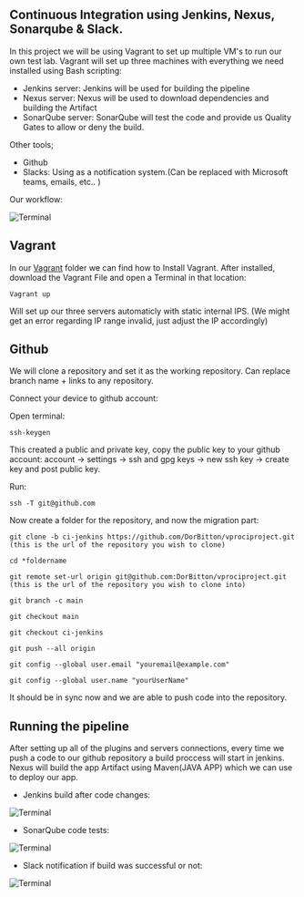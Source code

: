 ## Continuous Integration using Jenkins, Nexus, Sonarqube &amp; Slack.

In this project we will be using Vagrant to set up multiple VM's to run our own test lab.
Vagrant will set up three machines with everything we need installed using Bash scripting:
- Jenkins server: Jenkins will be used for building the pipeline
- Nexus server: Nexus will be used to download dependencies and building the Artifact
- SonarQube server: SonarQube will test the code and provide us Quality Gates to allow or deny the build.

Other tools;
- Github
- Slacks: Using as a notification system.(Can be replaced with Microsoft teams, emails, etc.. )

Our workflow:

 <img src="https://i.ibb.co/xmM4vzG/Screenshot-from-2023-01-29-05-46-09.png" alt="Terminal">
 


## Vagrant

In our <a href="https://github.com/DorBitton/CI-jenkins-nexus-sonarq/tree/main/Vagrant%20Files">Vagrant</a>
 folder we can find how to Install Vagrant. After installed, download the Vagrant File and open a Terminal in that location:
```
Vagrant up
```
Will set up our three servers automaticly with static internal IPS. (We might get an error regarding IP range invalid, just adjust the IP accordingly)


## Github

We will clone a repository and set it as the working repository. Can replace branch name + links to any repository.

Connect your device to github account:

Open terminal:
```
ssh-keygen

```
This created a public and private key, copy the public key to your github account: account -> settings -> ssh and gpg keys -> new ssh key -> create key and post public key. 

Run:
``` 
ssh -T git@github.com
```
Now create a folder for the repository, and now the migration part:

```
git clone -b ci-jenkins https://github.com/DorBitton/vprociproject.git (this is the url of the repository you wish to clone)

cd *foldername

git remote set-url origin git@github.com:DorBitton/vprociproject.git (this is the url of the repository you wish to clone into)

git branch -c main

git checkout main

git checkout ci-jenkins

git push --all origin

git config --global user.email "youremail@example.com"

git config --global user.name "yourUserName"
```
It should be in sync now and we are able to push code into the repository. 



## Running the pipeline

After setting up all of the plugins and servers connections, every time we push a code to our github repository a build proccess will start in jenkins.
Nexus will build the app Artifact using Maven(JAVA APP) which we can use to deploy our app.

- Jenkins build after code changes:
 <img src="https://i.ibb.co/MMkPJT9/Screenshot-from-2023-01-31-03-06-17.png" alt="Terminal">

- SonarQube code tests:
 <img src="https://i.ibb.co/PZHHDKK/Screenshot-from-2023-01-31-03-06-27.png" alt="Terminal">

- Slack notification if build was successful or not:
 <img src="https://i.ibb.co/YBfsjKM/Screenshot-from-2023-01-31-03-07-49.png" alt="Terminal">


